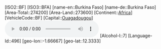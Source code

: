 ﻿---
location: [12.3333,-1.66667]
type: Country
tags:
- geo/Country

SpocWebEntityId: 26845
isDeleted: false
confidential: public

---
[ISO2::BF]
[ISO3::BFA]
[name-en::Burkina Faso]
[name-de::Burkina Faso]
[Area-Total::274200]
[Area-Land::273600]
[Continent::[Africa](geo/Continent/Africa.md)]
[VehicleCode::BF]
[Capital::[Ouagadougou](geo/Continent/Africa/Burkina_Faso/Ouagadougou.md)]
![Anthem-Burkina-faso](xLarge/National-Anthem/Anthem-Burkina-faso.mp3)
[Alcohol-l::7]
[Language-Id::496]
[geo-lon::-1.66667]
[geo-lat::12.3333]

